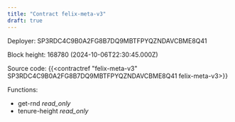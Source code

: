 ```yaml
---
title: "Contract felix-meta-v3"
draft: true
---
```

Deployer: SP3RDC4C9B0A2FG8B7DQ9MBTFPYQZNDAVCBME8Q41


 



Block height: 168780 (2024-10-06T22:30:45.000Z)

Source code: {{<contractref "felix-meta-v3" SP3RDC4C9B0A2FG8B7DQ9MBTFPYQZNDAVCBME8Q41 felix-meta-v3>}}

Functions:

* get-rnd _read_only_
* tenure-height _read_only_
